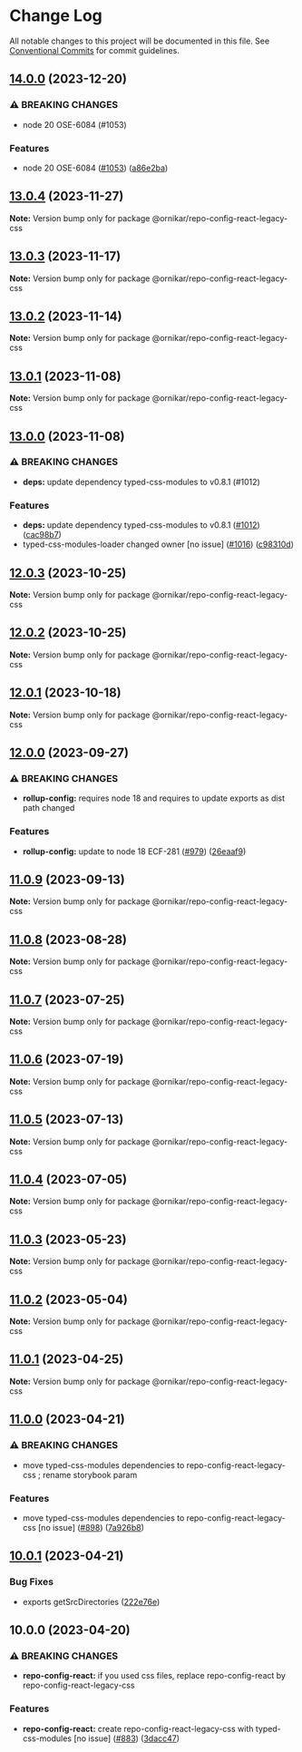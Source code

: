 # Change Log

All notable changes to this project will be documented in this file.
See [Conventional Commits](https://conventionalcommits.org) for commit guidelines.

## [14.0.0](https://github.com/ornikar/shared-configs/compare/@ornikar/repo-config-react-legacy-css@13.0.4...@ornikar/repo-config-react-legacy-css@14.0.0) (2023-12-20)


### ⚠ BREAKING CHANGES

* node 20 OSE-6084 (#1053)

### Features

* node 20 OSE-6084 ([#1053](https://github.com/ornikar/shared-configs/issues/1053)) ([a86e2ba](https://github.com/ornikar/shared-configs/commit/a86e2bad41fa2469a9b7bfcad8dbaf41224a30e2))



## [13.0.4](https://github.com/ornikar/shared-configs/compare/@ornikar/repo-config-react-legacy-css@13.0.3...@ornikar/repo-config-react-legacy-css@13.0.4) (2023-11-27)

**Note:** Version bump only for package @ornikar/repo-config-react-legacy-css





## [13.0.3](https://github.com/ornikar/shared-configs/compare/@ornikar/repo-config-react-legacy-css@13.0.2...@ornikar/repo-config-react-legacy-css@13.0.3) (2023-11-17)

**Note:** Version bump only for package @ornikar/repo-config-react-legacy-css





## [13.0.2](https://github.com/ornikar/shared-configs/compare/@ornikar/repo-config-react-legacy-css@13.0.1...@ornikar/repo-config-react-legacy-css@13.0.2) (2023-11-14)

**Note:** Version bump only for package @ornikar/repo-config-react-legacy-css





## [13.0.1](https://github.com/ornikar/shared-configs/compare/@ornikar/repo-config-react-legacy-css@13.0.0...@ornikar/repo-config-react-legacy-css@13.0.1) (2023-11-08)

**Note:** Version bump only for package @ornikar/repo-config-react-legacy-css





## [13.0.0](https://github.com/ornikar/shared-configs/compare/@ornikar/repo-config-react-legacy-css@12.0.3...@ornikar/repo-config-react-legacy-css@13.0.0) (2023-11-08)


### ⚠ BREAKING CHANGES

* **deps:** update dependency typed-css-modules to v0.8.1 (#1012)

### Features

* **deps:** update dependency typed-css-modules to v0.8.1 ([#1012](https://github.com/ornikar/shared-configs/issues/1012)) ([cac98b7](https://github.com/ornikar/shared-configs/commit/cac98b7f90b4612371f5413b72f456fc227aea16))
* typed-css-modules-loader changed owner [no issue] ([#1016](https://github.com/ornikar/shared-configs/issues/1016)) ([c98310d](https://github.com/ornikar/shared-configs/commit/c98310de451c6e2676c61daf510234646aa8b1ee))



## [12.0.3](https://github.com/ornikar/shared-configs/compare/@ornikar/repo-config-react-legacy-css@12.0.2...@ornikar/repo-config-react-legacy-css@12.0.3) (2023-10-25)

**Note:** Version bump only for package @ornikar/repo-config-react-legacy-css





## [12.0.2](https://github.com/ornikar/shared-configs/compare/@ornikar/repo-config-react-legacy-css@12.0.1...@ornikar/repo-config-react-legacy-css@12.0.2) (2023-10-25)

**Note:** Version bump only for package @ornikar/repo-config-react-legacy-css





## [12.0.1](https://github.com/ornikar/shared-configs/compare/@ornikar/repo-config-react-legacy-css@12.0.0...@ornikar/repo-config-react-legacy-css@12.0.1) (2023-10-18)

**Note:** Version bump only for package @ornikar/repo-config-react-legacy-css





## [12.0.0](https://github.com/ornikar/shared-configs/compare/@ornikar/repo-config-react-legacy-css@11.0.9...@ornikar/repo-config-react-legacy-css@12.0.0) (2023-09-27)


### ⚠ BREAKING CHANGES

* **rollup-config:** requires node 18 and requires to update exports as dist path changed 

### Features

* **rollup-config:** update to node 18 ECF-281 ([#979](https://github.com/ornikar/shared-configs/issues/979)) ([26eaaf9](https://github.com/ornikar/shared-configs/commit/26eaaf9db689de9ec474919881ce87784427cc5c))



## [11.0.9](https://github.com/ornikar/shared-configs/compare/@ornikar/repo-config-react-legacy-css@11.0.8...@ornikar/repo-config-react-legacy-css@11.0.9) (2023-09-13)

**Note:** Version bump only for package @ornikar/repo-config-react-legacy-css





## [11.0.8](https://github.com/ornikar/shared-configs/compare/@ornikar/repo-config-react-legacy-css@11.0.7...@ornikar/repo-config-react-legacy-css@11.0.8) (2023-08-28)

**Note:** Version bump only for package @ornikar/repo-config-react-legacy-css





## [11.0.7](https://github.com/ornikar/shared-configs/compare/@ornikar/repo-config-react-legacy-css@11.0.6...@ornikar/repo-config-react-legacy-css@11.0.7) (2023-07-25)

**Note:** Version bump only for package @ornikar/repo-config-react-legacy-css





## [11.0.6](https://github.com/ornikar/shared-configs/compare/@ornikar/repo-config-react-legacy-css@11.0.5...@ornikar/repo-config-react-legacy-css@11.0.6) (2023-07-19)

**Note:** Version bump only for package @ornikar/repo-config-react-legacy-css





## [11.0.5](https://github.com/ornikar/shared-configs/compare/@ornikar/repo-config-react-legacy-css@11.0.4...@ornikar/repo-config-react-legacy-css@11.0.5) (2023-07-13)

**Note:** Version bump only for package @ornikar/repo-config-react-legacy-css





## [11.0.4](https://github.com/ornikar/shared-configs/compare/@ornikar/repo-config-react-legacy-css@11.0.3...@ornikar/repo-config-react-legacy-css@11.0.4) (2023-07-05)

**Note:** Version bump only for package @ornikar/repo-config-react-legacy-css





## [11.0.3](https://github.com/ornikar/shared-configs/compare/@ornikar/repo-config-react-legacy-css@11.0.2...@ornikar/repo-config-react-legacy-css@11.0.3) (2023-05-23)

**Note:** Version bump only for package @ornikar/repo-config-react-legacy-css





## [11.0.2](https://github.com/ornikar/shared-configs/compare/@ornikar/repo-config-react-legacy-css@11.0.1...@ornikar/repo-config-react-legacy-css@11.0.2) (2023-05-04)

**Note:** Version bump only for package @ornikar/repo-config-react-legacy-css





## [11.0.1](https://github.com/ornikar/shared-configs/compare/@ornikar/repo-config-react-legacy-css@11.0.0...@ornikar/repo-config-react-legacy-css@11.0.1) (2023-04-25)

**Note:** Version bump only for package @ornikar/repo-config-react-legacy-css





## [11.0.0](https://github.com/ornikar/shared-configs/compare/@ornikar/repo-config-react-legacy-css@10.0.1...@ornikar/repo-config-react-legacy-css@11.0.0) (2023-04-21)


### ⚠ BREAKING CHANGES

* move typed-css-modules dependencies to repo-config-react-legacy-css ; rename storybook param 

### Features

* move typed-css-modules dependencies to repo-config-react-legacy-css [no issue] ([#898](https://github.com/ornikar/shared-configs/issues/898)) ([7a926b8](https://github.com/ornikar/shared-configs/commit/7a926b8e1f99a98496b0075608f20bc038330394))



## [10.0.1](https://github.com/ornikar/shared-configs/compare/@ornikar/repo-config-react-legacy-css@10.0.0...@ornikar/repo-config-react-legacy-css@10.0.1) (2023-04-21)


### Bug Fixes

* exports getSrcDirectories ([222e76e](https://github.com/ornikar/shared-configs/commit/222e76e0b5f41ee19a537d9d7d86af4c10f65918))



## 10.0.0 (2023-04-20)


### ⚠ BREAKING CHANGES

* **repo-config-react:** if you used css files, replace repo-config-react by repo-config-react-legacy-css 

### Features

* **repo-config-react:** create repo-config-react-legacy-css with typed-css-modules [no issue] ([#883](https://github.com/ornikar/shared-configs/issues/883)) ([3dacc47](https://github.com/ornikar/shared-configs/commit/3dacc47b418b71e8dd966a7d3cb14c4cff7e0d42))
